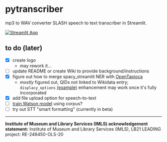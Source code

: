# pytranscriber
mp3 to WAV converter SLASH speech to text transcriber in Streamlit.

[![Streamlit App](https://static.streamlit.io/badges/streamlit_badge_black_white.svg)](https://share.streamlit.io/aouriri/pytranscriber/main)

## to do (later)
- [X] create logo
  - may rework it...
- [ ] update README or create Wiki to provide background/instructions
- [X] figure out how to merge spacy_streamlit NER with [OpenTapioca](https://github.com/UB-Mannheim/spacyopentapioca#vizualization) 
  - *mostly* figured out, QIDs not linked to Wikidata entry; ```displacy_options``` [(example)](https://github.com/explosion/spacy-streamlit/blob/dffa3fb6b1faa5ddf8098fea24132ad79f7f79e1/examples/04_visualize-ner-extra-options.py) enhancement may work once it's fully incorporated
- [X] add file upload option for speech-to-text
- [ ] [train Watson model](https://www.ibm.com/demos/live/content/watson/stt/lab/hands-on-lab-customization.pdf) using corpus?
- [ ] try out STT "smart formatting" (currently in beta)

-----------------
**Institute of Museum and Library Services (IMLS) acknowledgement statement:** Institute of Museum and Library Services (IMLS), LB21 LEADING project: RE-246450-OLS-20
